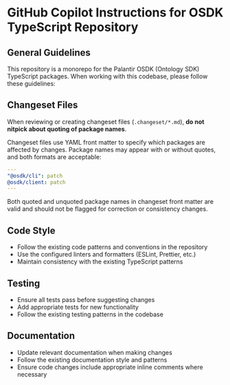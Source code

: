 # GitHub Copilot Instructions for OSDK TypeScript Repository

## General Guidelines

This repository is a monorepo for the Palantir OSDK (Ontology SDK) TypeScript packages. When working with this codebase, please follow these guidelines:

## Changeset Files

When reviewing or creating changeset files (`.changeset/*.md`), **do not nitpick about quoting of package names**. 

Changeset files use YAML front matter to specify which packages are affected by changes. Package names may appear with or without quotes, and both formats are acceptable:

```yaml
---
"@osdk/cli": patch
@osdk/client: patch
---
```

Both quoted and unquoted package names in changeset front matter are valid and should not be flagged for correction or consistency changes.

## Code Style

- Follow the existing code patterns and conventions in the repository
- Use the configured linters and formatters (ESLint, Prettier, etc.)
- Maintain consistency with the existing TypeScript patterns

## Testing

- Ensure all tests pass before suggesting changes
- Add appropriate tests for new functionality
- Follow the existing testing patterns in the codebase

## Documentation

- Update relevant documentation when making changes
- Follow the existing documentation style and patterns
- Ensure code changes include appropriate inline comments where necessary
